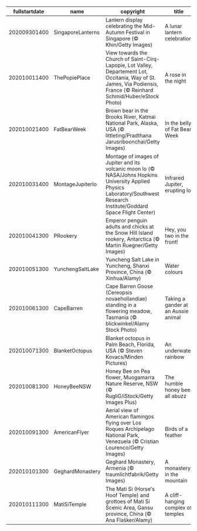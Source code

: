 |fullstartdate|name|copyright|title|image|
|--|--|--|--|--|
202009301400|SingaporeLanterns|Lantern display celebrating the Mid-Autumn Festival in Singapore (© Khin/Getty Images)|A lunar lantern celebration|![](/en-AU/2020/10/202009301400SingaporeLanterns.jpg)|
202010011400|ThePopiePlace|View towards the Church of Saint-Cirq-Lapopie, Lot Valley, Departement Lot, Occitania, Way of St. James, Via Podiensis, France (© Reinhard Schmid/Huber/eStock Photo)|A rose in the night|![](/en-AU/2020/10/202010011400ThePopiePlace.jpg)|
202010021400|FatBearWeek|Brown bear in the Brooks River, Katmai National Park, Alaska, USA (© littleting/Pradthana Jarusriboonchai/Getty Images)|In the belly of Fat Bear Week|![](/en-AU/2020/10/202010021400FatBearWeek.jpg)|
202010031400|MontageJupiterIo|Montage of images of Jupiter and its volcanic moon Io (© NASA/Johns Hopkins University Applied Physics Laboratory/Southwest Research Institute/Goddard Space Flight Center)|Infrared Jupiter, erupting Io|![](/en-AU/2020/10/202010031400MontageJupiterIo.jpg)|
202010041300|PRookery|Emperor penguin adults and chicks at the Snow Hill Island rookery, Antarctica (© Martin Ruegner/Getty Images)|Hey, you two in the front!|![](/en-AU/2020/10/202010041300PRookery.jpg)|
202010051300|YunchengSaltLake|Yuncheng Salt Lake in Yuncheng, Shanxi Province, China (© Xinhua/Alamy)|Water colours|![](/en-AU/2020/10/202010051300YunchengSaltLake.jpg)|
202010061300|CapeBarren|Cape Barren Goose (Cereopsis novaehollandiae) standing in a flowering meadow, Tasmania (© blickwinkel/Alamy Stock Photo)|Taking a gander at an Aussie animal|![](/en-AU/2020/10/202010061300CapeBarren.jpg)|
202010071300|BlanketOctopus|Blanket octopus in Palm Beach, Florida, USA (© Steven Kovacs/Minden Pictures)|An underwater rainbow|![](/en-AU/2020/10/202010071300BlanketOctopus.jpg)|
202010081300|HoneyBeeNSW|Honey Bee on Pea flower, Muogamarra Nature Reserve, NSW (© RugliG/iStock/Getty Images Plus)|The humble honey bee all abuzz|![](/en-AU/2020/10/202010081300HoneyBeeNSW.jpg)|
202010091300|AmericanFlyer|Aerial view of American flamingos flying over Los Roques Archipelago National Park, Venezuela (© Cristian Lourenco/Getty Images)|Birds of a feather|![](/en-AU/2020/10/202010091300AmericanFlyer.jpg)|
202010101300|GeghardMonastery|Geghard Monastery, Armenia (© traumlichtfabrik/Getty Images)|A monastery in the mountain|![](/en-AU/2020/10/202010101300GeghardMonastery.jpg)|
202010111300|MatiSiTemple|The Mati Si (Horse's Hoof Temple) and grottoes of Mati Si Scenic Area, Gansu province, China (© Ana Flašker/Alamy)|A cliff-hanging complex of temples|![](/en-AU/2020/10/202010111300MatiSiTemple.jpg)|
